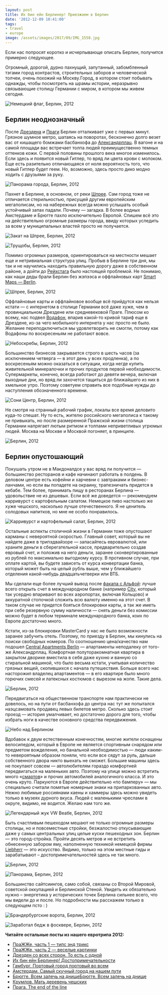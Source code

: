 ```yaml
---
layout: post
title: Их бин ейн Берлинер! Приезжаем в Берлин
date: '2012-12-09 10:41:00'
tags:
- travel
- europe
image: /assets/images/2017/09/IMG_1558.jpg
---
```


Если нас попросят коротко и исчерпывающе описать Берлин, получится примерно следующее.

Огромный, дорогой, дурно пахнущий, запутанный, забомбленный тэгами город контрастов, строительных заборов и человеческой толчеи, очень похожий на Москву.Город, в котором стоит побывать однажды, чтобы посмотреть на шрамы истории, неразрывно связывающие столицу Германии с миром, в котором мы живем сегодня.

![Немецкий флаг, Берлин, 2012](/assets/images/2017/09/IMG_1558.jpg)

## Берлин неоднозначный

После [Дрездена](http://shouldgo.ru/dresden-dolls/ "Дрезден со всех сторон. То есть с одной") и [Праги](http://shouldgo.ru/prague-sights/ "ПраЖЖе, часть 2 — веселые картинки") Берлин отталкивает уже с первых минут. Грязное шумное метро, шатаясь на поворотах, бесконечно долго везет вас от кишащего бомжами басбанхофа до [Александрплац](http://en.wikipedia.org/wiki/Alexanderplatz). В вагоне и на самой площади вас встречает толпа людей преимущественно темных оттенков кожи. С первой половины прошлого века многое изменилось. Если здесь и появится новый Гитлер, то вряд ли цвета крови с молоком. Еще есть разительно отличающаяся от ноля вероятность того, что новый Гитлер будет геем. Но, возможно, здесь просто дико модно ходить с друзьями за руку.

![Панорама города, Берлин, 2012](/assets/images/2017/09/brln1.jpg)

Пахнет в Берлине, в основном, от реки [Шпрее](http://en.wikipedia.org/wiki/Spree). Сам город тоже не отличается стерильностью, присущей другим европейским мегаполисам, но на набережных всегда можно услышать особый устойчивый запах падали. Почему — загадка. В более водных Амстердаме и Брюгге пахло исключительно Европой. Спишем всё это на действительно огромные размеры города, ввиду которых уследить за всем у муниципальных властей просто не получается.

![Закат на Шпрее, Берлин, 2012](/assets/images/2017/09/IMG_1447.jpg)

![Трущобы, Берлин, 2012](/assets/images/2017/09/IMG_1521.jpg)

Помимо огромных размеров, ориентироваться на местности мешает еще и нетривиальная структура улиц. Пробыв в Берлине три дня, мы так и не научились находить правильную дорогу даже в собственном районе, а дойти до [Рейхстага](http://en.wikipedia.org/wiki/Reichstag_(building)) было настоящей проблемой. Не понимаю, как наши деды брали Берлин без жэпээса и оффлайновых карт [Smart Maps — Berlin](https://itunes.apple.com/us/app/smart-maps-berlin/id325300423?mt=8).

![Шпрее, Берлин, 2012](/assets/images/2017/09/brln4.jpg)

Оффлайновые карты и оффлайновое вообще всё прийдутся как нельзя кстати — с интернетом в столице Германии всё даже хуже, чем в провинциальном Дрездене или средневековой Праге. Плюсом ко всему, нас подвел [Водафон](http://www.vodafone.de/), впарив какой-то кривой тариф еще в Дрездене, из-за чего мобильного интернета у нас просто не было. Желание переподключиться мы удовлетворить не смогли, потому как Водафоны по воскресеньям не работают вовсе.

![Небоскребы, Берлин, 2012](/assets/images/2017/09/IMG_1610.jpg)

Большинство бизнесов закрывается строго в шесть часов (за исключением четверга — в этот день у всех продленка), а по воскресеньям можно оказаться в ситуации, когда негде купить живительной минералочки и прочих продуктов первой необходимости. Супермаркеты, конечно, всегда работают до девяти вечера, включая выходные дни, но вряд ли захочется тащиться до ближайшего из них в хмельное утро. Поэтому советуем справить все подобные нужды до наступления обозначенного времени.

![Сони Центр, Берлин, 2012](/assets/images/2017/09/IMG_1594-2.jpg)

Не смотря на странный рабочий график, локалы все время деловито куда-то спешат. Ну то есть, жителю российского мегаполиса к такому не привыкать, но после размеренной Пражской жизни столица Германии напрягает лютым ритмом и толпами неприветливых угрюмых людей. Москва на Москве и Москвой погоняет, в принципе.

![Берлин, 2012](/assets/images/2017/09/img_1538.jpg)

## Берлин опустошающий

Покушать утром не в Макдоналдсе у вас вряд ли получится — большинство ресторанов и кафе начинают работать в полдень. В деловом центре есть кофейни и харчевни с завтраками и бизнес-ланчами, но если вы попадете на окраину, трапезничать придется в кебабе. Тем более, принимать пищу в ресторанах Берлина — удовольствие не из дешевых. Если всё же доведется — рекомендуем карривурст с картофельным салатом. Немецкое пиво настолько же хуже чешского, насколько лучше отечественного. Я не ценитель солодовых напитков, но мне не особо понравилось.

![Карривурст и картофельный салат, Берлин, 2012](/assets/images/2017/09/IMG_3658.JPG)

Остальные аспекты столичной жизни в Германии тоже опустошают карманы с невероятной скоростью. Главный совет, который вы не найдете даже в трипэдвайзоре — запасайтесь евровалютой, или храните деньги в сберегательной кассе, предварительно создав евровый счет, и положив на него деньги, заранее сконвертированные из рублей по максимально выгодному курсу. В противном случае, при оплате картой, вы будете зависеть от курса конвертации банка, который может быть на целый рубль выше, чем у ближайшего отделения какой-нибудь двадцатьчетверки или ВТБ.

Мы сделали еще более лучший вывод после [факапа с Альфой](http://shouldgo.ru/dresden-dolls/ "Дрезден со всех сторон. То есть с одной"): лучше всего открыть счет в международном банке (например [City](http://www.citibank.ru/russia/main/rus/home.htm), который так усердно впаривают во всех аэропортах, включая Кольцово) и аккуратной стопочкой сложить всю валюту именно на этот счет. В таком случае не придется бояться блокировки карты, а так же иметь при себе резервную сумму наличности — снять деньги без комиссии можно будет в любом терминале международного банка, коих по Европе достаточно много.

Кстати, из-за блокировки MasterCard у нас не было возможности заранее забучить отель. Поэтому, по приезду в Берлин, мы кинулись на поиски свободных номеров. По соотношению цена/качество нам подошел [Сentral Apartments Berlin](http://www.central-apartments.de/apartment/gipsstrasse-16c-1-etage) — апартаменты неподалеку от того-же Александрплац. Комфортная полуторакомнатная квартира в закрытом дворике вместила в себя даже кухню и ванную со стиральной машиной, что было весьма кстати, учитывая количество грязных вещей, скопившихся с начала путешествия. Больше всего нас насторожил владелец апартаментов — в его квартире было много горючих смесей и латексных костюмов с вырезом на жопе. Такие дела.

![Берлин, 2012](/assets/images/2017/09/IMG_1401.jpg)

Передвигаться на общественном транспорте нам практически не довелось, но на пути от басбанхофа до центра нас тут же попытался наэцсамовать продавец левых билетов метро. Сколько здесь стоит проезд — история умалчивает, но достаточно дорого для того, чтобы избрать ноги в качестве основного средства передвижения.

![Небо над Берлином](/assets/images/2017/09/IMG_1466.jpg)

Вдобавок к двум естественным конечностям, многие жители оснащены велосипедом, который в Европе не является спортивным снарядом или предметом вожделения, но банальной необходимостью — люди каким-то невероятным образом поняли, что если все сядут за руль, дальше собственного двора никто выехать не сможет. Большие машины здесь не покупают совсем — автолюбителям гораздо комфортней передвигаться на маленьких авто. Поэтому на улице можно встретить много «[смартов](http://www.smart.com/)» и прочих автомобилей аналогичного класса. И это очень круто. Паркуются в Европе действительно «по бамперу» — мы специально считали помятые номерные знаки на припаркованных авто. Нежно любимые россиянами каены и хаммеры здесь можно увидеть только в музеях дурного вкуса. Людей с маленькими чреслами в округе, видимо, не водится. Желаю нам того же.

![Легендарный жук VW Beatle, Берлин, 2012](/assets/images/2017/09/IMG_3624.JPG)

Быть счастливым пешеходом мешают не только огромные размеры столицы, но и повсеместные стройки, безжалостно откусывающие даже у самых центральных улиц целые куски пешеходных зон. Берлин — это город-стройка. Пройти десять метров и не встретить обнесенную забором яму, наполненную техникой немецкой фирмы [Liebherr](http://www.liebherr.com/) — это искусство. Видимо, только на этом местные гиды и зарабатывают – достопримечательностей здесь не так много.

![Берлин, 2012](/assets/images/2017/09/brln2.jpg)

![Панорама, Берлин, 2012](/assets/images/2017/09/IMG_3577.JPG)

Большинство сайтсиингов, само собой, связаны со Второй Мировой, советской оккупацией и Берлинской Стеной. Увидеть их обязательно нужно – энергетика у исторических точек Берлина сильнее всего, что мы видели до и после. Но подробности мы расскажем только в следующем псто : )

![Брандербургские ворота, Берлин, 2012](/assets/images/2017/09/brln0-1.jpg)

![Заработал бедж в фосквере, Берлин, 2012](/assets/images/2017/09/IMG_3651.JPG)

**Читайте остальные посты из нашего евротрипа 2012:**

- [ПраЖЖе, часть 1 — типс энд трикс](http://shouldgo.ru/prague-t/ "ПраЖЖе, часть 1 — типс энд трикс")
- [ПраЖЖе, часть 2 — веселые картинки](http://shouldgo.ru/prague-sights/ "ПраЖЖе, часть 2 — веселые картинки")
- [Дрезден со всех сторон. То есть с одной](http://shouldgo.ru/dresden-dolls/ "Дрезден со всех сторон. То есть с одной")
- [Их бин ейн Берлинер! Достопримечательности](http://shouldgo.ru/berlin-sights/ "Их бин ейн Берлинер! Достопримечательности")
- [Гамбург. Портовый город портовый во всем](http://shouldgo.ru/hamburg-ers/ "Гамбург. Портовый город портовый во всем")
- [Амстердам. Самый скучный город на нашем пути](http://shouldgo.ru/amsterdamster/ "Амстердам. Самый скучный город на нашем пути")
- [Брюгге. Всем залечь на днищеБрюгге. Всем залечь на днище](http://shouldgo.ru/in-bruges/ "Брюгге. Всем залечь на днище")
- [Крумлов. Мать деревень чешских](http://shouldgo.ru/cesky-krumlov/)
- [Прага. The end of the line](http://shouldgo.ru/praga-the-end/ "Прага. The end of the line")
